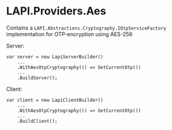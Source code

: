 ﻿# LAPI.Providers.Aes

Contains a `LAPI.Abstractions.Cryptography.IOtpServiceFactory` implementation for OTP-encryption using AES-256

Server:
```
var server = new LapiServerBuilder()
    ...
    .WithAesOtpCryptography(() => GetCurrentOtp())
    ...
    .BuildServer();
```

Client:
```
var client = new LapiClientBuilder()
    ...
    .WithAesOtpCryptography(() => GetCurrentOtp())
    ...
    .BuildClient();
```
